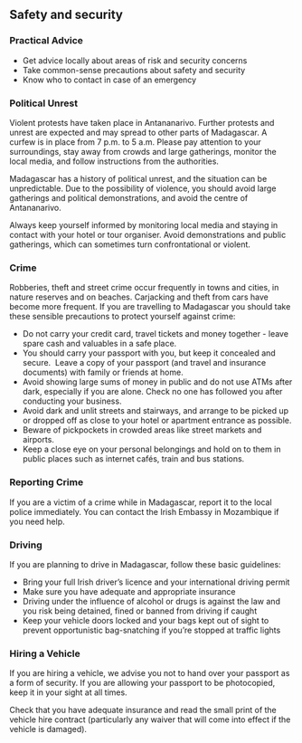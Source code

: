 ## Safety and security

### **Practical Advice**

* Get advice locally about areas of risk and security concerns
* Take common-sense precautions about safety and security
* Know who to contact in case of an emergency

### **Political Unrest**

Violent protests have taken place in Antananarivo. Further protests and unrest are expected and may spread to other parts of Madagascar. A curfew is in place from 7 p.m. to 5 a.m. Please pay attention to your surroundings, stay away from crowds and large gatherings, monitor the local media, and follow instructions from the authorities.

Madagascar has a history of political unrest, and the situation can be unpredictable. Due to the possibility of violence, you should avoid large gatherings and political demonstrations, and avoid the centre of Antananarivo.

Always keep yourself informed by monitoring local media and staying in contact with your hotel or tour organiser. Avoid demonstrations and public gatherings, which can sometimes turn confrontational or violent.

### **Crime**

Robberies, theft and street crime occur frequently in towns and cities, in nature reserves and on beaches. Carjacking and theft from cars have become more frequent. If you are travelling to Madagascar you should take these sensible precautions to protect yourself against crime:

* Do not carry your credit card, travel tickets and money together - leave spare cash and valuables in a safe place.
* You should carry your passport with you, but keep it concealed and secure.  Leave a copy of your passport (and travel and insurance documents) with family or friends at home.
* Avoid showing large sums of money in public and do not use ATMs after dark, especially if you are alone. Check no one has followed you after conducting your business.
* Avoid dark and unlit streets and stairways, and arrange to be picked up or dropped off as close to your hotel or apartment entrance as possible.
* Beware of pickpockets in crowded areas like street markets and airports.
* Keep a close eye on your personal belongings and hold on to them in public places such as internet cafés, train and bus stations.

### **Reporting Crime**

If you are a victim of a crime while in Madagascar, report it to the local police immediately. You can contact the Irish Embassy in Mozambique if you need help.

### **Driving**

If you are planning to drive in Madagascar, follow these basic guidelines:

* Bring your full Irish driver’s licence and your international driving permit
* Make sure you have adequate and appropriate insurance
* Driving under the influence of alcohol or drugs is against the law and you risk being detained, fined or banned from driving if caught
* Keep your vehicle doors locked and your bags kept out of sight to prevent opportunistic bag-snatching if you’re stopped at traffic lights

### **Hiring a Vehicle**

If you are hiring a vehicle, we advise you not to hand over your passport as a form of security. If you are allowing your passport to be photocopied, keep it in your sight at all times.

Check that you have adequate insurance and read the small print of the vehicle hire contract (particularly any waiver that will come into effect if the vehicle is damaged).